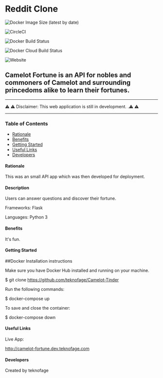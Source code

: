 <!-- Headings -->
# **Reddit Clone**

![Docker Image Size (latest by date)](https://img.shields.io/docker/image-size/teknofage/camelot-fortune?sort=date&style=for-the-badge)

![CircleCI](https://img.shields.io/circleci/build/github/teknofage/camelot-fortune)

![Docker Build Status](https://img.shields.io/docker/build/teknofage/camelot-fortune?style=for-the-badge)

![Docker Cloud Build Status](https://img.shields.io/docker/cloud/build/teknofage/camelot-fortune?style=for-the-badge)

![Website](https://img.shields.io/website?down_color=light%20grey&down_message=offline&style=for-the-badge&up_color=green&up_message=online&url=https%3A%2F%2Fcamelot-fortune.dev.teknofage.com)

## Camelot Fortune is an API for nobles and commoners of Camelot and surrounding princedoms alike to learn their fortunes.

___

⚠️ ⚠️ Disclaimer: This web application is still in development. 
.⚠️ ⚠️ 
___


### Table of Contents

* [Rationale](#Rationale)
* [Benefits](#Benefits)
* [Getting Started](#Getting_Started)
* [Useful Links](#Useful_Links)
* [Developers](#Developers)


#### Rationale

This was an small API app which was then developed for deployment.


#### Description

Users can answer questions and discover their fortune.


Frameworks: Flask 

Languages: Python 3


#### Benefits

It's fun.


#### Getting Started

##Docker Installation instructions

Make sure you have Docker Hub installed and running on your machine.

$ git clone https://github.com/teknofage/Camelot-Tinder

Run the following commands:

$ docker-compose up

To save and close the container:

$ docker-compose down




#### Useful Links

Live App: 

http://camelot-fortune.dev.teknofage.com


#### Developers

Created by teknofage

